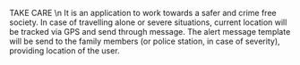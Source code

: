 TAKE CARE \n
It is an application to work towards a safer and crime free society. In case of travelling alone or severe situations, current location will be tracked via GPS and send through message. The alert message template will be send to the family members (or police station, in case of severity), providing location of the user.
